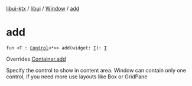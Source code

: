 [libui-ktx](../../index.md) / [libui](../index.md) / [Window](index.md) / [add](./add.md)

# add

`fun <T : `[`Control`](../-control/index.md)`<*>> add(widget: `[`T`](add.md#T)`): `[`T`](add.md#T)

Overrides [Container.add](../-container/add.md)

Specify the control to show in content area.
Window can contain only one control, if you need more use layouts like Box or GridPane

